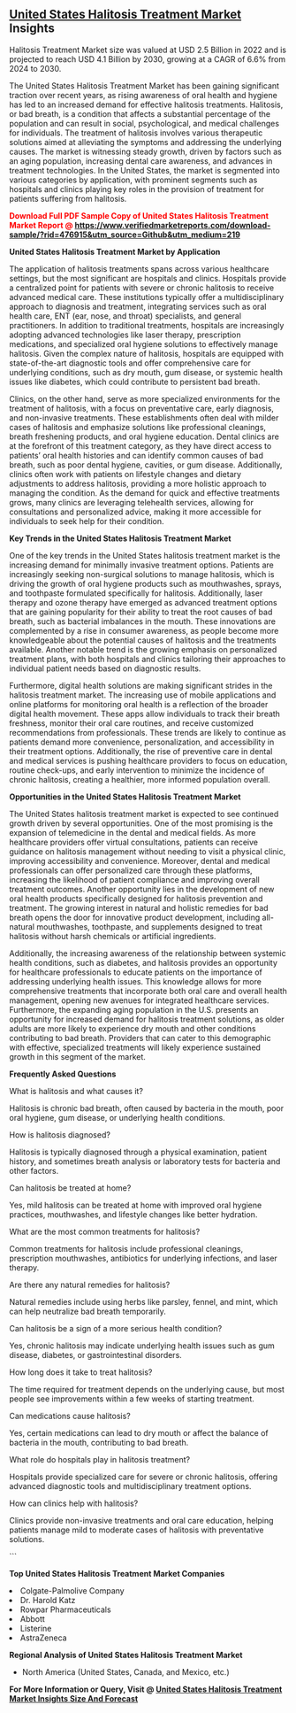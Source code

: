<h2><a href="https://www.verifiedmarketreports.com/download-sample/?rid=476915&amp;utm_source=Github&amp;utm_medium=219" target="_blank">United States Halitosis Treatment Market</a> Insights</h2><p>Halitosis Treatment Market size was valued at USD 2.5 Billion in 2022 and is projected to reach USD 4.1 Billion by 2030, growing at a CAGR of 6.6% from 2024 to 2030.</p><p> <p>The United States Halitosis Treatment Market has been gaining significant traction over recent years, as rising awareness of oral health and hygiene has led to an increased demand for effective halitosis treatments. Halitosis, or bad breath, is a condition that affects a substantial percentage of the population and can result in social, psychological, and medical challenges for individuals. The treatment of halitosis involves various therapeutic solutions aimed at alleviating the symptoms and addressing the underlying causes. The market is witnessing steady growth, driven by factors such as an aging population, increasing dental care awareness, and advances in treatment technologies. In the United States, the market is segmented into various categories by application, with prominent segments such as hospitals and clinics playing key roles in the provision of treatment for patients suffering from halitosis. <strong><p><span class=""><span style="color: #ff0000;"><strong>Download Full PDF Sample Copy of United States Halitosis Treatment Market Report</strong> @ </span><a href="https://www.verifiedmarketreports.com/download-sample/?rid=476915&amp;utm_source=Github&amp;utm_medium=219" target="_blank">https://www.verifiedmarketreports.com/download-sample/?rid=476915&amp;utm_source=Github&amp;utm_medium=219</a></span></p></strong></p> <p><strong>United States Halitosis Treatment Market by Application</strong></p> <p>The application of halitosis treatments spans across various healthcare settings, but the most significant are hospitals and clinics. Hospitals provide a centralized point for patients with severe or chronic halitosis to receive advanced medical care. These institutions typically offer a multidisciplinary approach to diagnosis and treatment, integrating services such as oral health care, ENT (ear, nose, and throat) specialists, and general practitioners. In addition to traditional treatments, hospitals are increasingly adopting advanced technologies like laser therapy, prescription medications, and specialized oral hygiene solutions to effectively manage halitosis. Given the complex nature of halitosis, hospitals are equipped with state-of-the-art diagnostic tools and offer comprehensive care for underlying conditions, such as dry mouth, gum disease, or systemic health issues like diabetes, which could contribute to persistent bad breath. <p>Clinics, on the other hand, serve as more specialized environments for the treatment of halitosis, with a focus on preventative care, early diagnosis, and non-invasive treatments. These establishments often deal with milder cases of halitosis and emphasize solutions like professional cleanings, breath freshening products, and oral hygiene education. Dental clinics are at the forefront of this treatment category, as they have direct access to patients’ oral health histories and can identify common causes of bad breath, such as poor dental hygiene, cavities, or gum disease. Additionally, clinics often work with patients on lifestyle changes and dietary adjustments to address halitosis, providing a more holistic approach to managing the condition. As the demand for quick and effective treatments grows, many clinics are leveraging telehealth services, allowing for consultations and personalized advice, making it more accessible for individuals to seek help for their condition.</p> <p><strong>Key Trends in the United States Halitosis Treatment Market</strong></p> <p>One of the key trends in the United States halitosis treatment market is the increasing demand for minimally invasive treatment options. Patients are increasingly seeking non-surgical solutions to manage halitosis, which is driving the growth of oral hygiene products such as mouthwashes, sprays, and toothpaste formulated specifically for halitosis. Additionally, laser therapy and ozone therapy have emerged as advanced treatment options that are gaining popularity for their ability to treat the root causes of bad breath, such as bacterial imbalances in the mouth. These innovations are complemented by a rise in consumer awareness, as people become more knowledgeable about the potential causes of halitosis and the treatments available. Another notable trend is the growing emphasis on personalized treatment plans, with both hospitals and clinics tailoring their approaches to individual patient needs based on diagnostic results.</p> <p>Furthermore, digital health solutions are making significant strides in the halitosis treatment market. The increasing use of mobile applications and online platforms for monitoring oral health is a reflection of the broader digital health movement. These apps allow individuals to track their breath freshness, monitor their oral care routines, and receive customized recommendations from professionals. These trends are likely to continue as patients demand more convenience, personalization, and accessibility in their treatment options. Additionally, the rise of preventive care in dental and medical services is pushing healthcare providers to focus on education, routine check-ups, and early intervention to minimize the incidence of chronic halitosis, creating a healthier, more informed population overall.</p> <p><strong>Opportunities in the United States Halitosis Treatment Market</strong></p> <p>The United States halitosis treatment market is expected to see continued growth driven by several opportunities. One of the most promising is the expansion of telemedicine in the dental and medical fields. As more healthcare providers offer virtual consultations, patients can receive guidance on halitosis management without needing to visit a physical clinic, improving accessibility and convenience. Moreover, dental and medical professionals can offer personalized care through these platforms, increasing the likelihood of patient compliance and improving overall treatment outcomes. Another opportunity lies in the development of new oral health products specifically designed for halitosis prevention and treatment. The growing interest in natural and holistic remedies for bad breath opens the door for innovative product development, including all-natural mouthwashes, toothpaste, and supplements designed to treat halitosis without harsh chemicals or artificial ingredients.</p> <p>Additionally, the increasing awareness of the relationship between systemic health conditions, such as diabetes, and halitosis provides an opportunity for healthcare professionals to educate patients on the importance of addressing underlying health issues. This knowledge allows for more comprehensive treatments that incorporate both oral care and overall health management, opening new avenues for integrated healthcare services. Furthermore, the expanding aging population in the U.S. presents an opportunity for increased demand for halitosis treatment solutions, as older adults are more likely to experience dry mouth and other conditions contributing to bad breath. Providers that can cater to this demographic with effective, specialized treatments will likely experience sustained growth in this segment of the market.</p> <p><strong>Frequently Asked Questions</strong></p> <p>What is halitosis and what causes it?</p> <p>Halitosis is chronic bad breath, often caused by bacteria in the mouth, poor oral hygiene, gum disease, or underlying health conditions.</p> <p>How is halitosis diagnosed?</p> <p>Halitosis is typically diagnosed through a physical examination, patient history, and sometimes breath analysis or laboratory tests for bacteria and other factors.</p> <p>Can halitosis be treated at home?</p> <p>Yes, mild halitosis can be treated at home with improved oral hygiene practices, mouthwashes, and lifestyle changes like better hydration.</p> <p>What are the most common treatments for halitosis?</p> <p>Common treatments for halitosis include professional cleanings, prescription mouthwashes, antibiotics for underlying infections, and laser therapy.</p> <p>Are there any natural remedies for halitosis?</p> <p>Natural remedies include using herbs like parsley, fennel, and mint, which can help neutralize bad breath temporarily.</p> <p>Can halitosis be a sign of a more serious health condition?</p> <p>Yes, chronic halitosis may indicate underlying health issues such as gum disease, diabetes, or gastrointestinal disorders.</p> <p>How long does it take to treat halitosis?</p> <p>The time required for treatment depends on the underlying cause, but most people see improvements within a few weeks of starting treatment.</p> <p>Can medications cause halitosis?</p> <p>Yes, certain medications can lead to dry mouth or affect the balance of bacteria in the mouth, contributing to bad breath.</p> <p>What role do hospitals play in halitosis treatment?</p> <p>Hospitals provide specialized care for severe or chronic halitosis, offering advanced diagnostic tools and multidisciplinary treatment options.</p> <p>How can clinics help with halitosis?</p> <p>Clinics provide non-invasive treatments and oral care education, helping patients manage mild to moderate cases of halitosis with preventative solutions.</p> ```</p><p><strong>Top United States Halitosis Treatment Market Companies</strong></p><div data-test-id=""><p><li>Colgate-Palmolive Company</li><li> Dr. Harold Katz</li><li> Rowpar Pharmaceuticals</li><li> Abbott</li><li> Listerine</li><li> AstraZeneca</li></p><div><strong>Regional Analysis of&nbsp;United States Halitosis Treatment Market</strong></div><ul><li dir="ltr"><p dir="ltr">North America&nbsp;(United States, Canada, and Mexico, etc.)</p></li></ul><p><strong>For More Information or Query, Visit @&nbsp;</strong><strong><a href="https://www.verifiedmarketreports.com/product/halitosis-treatment-market-size-and-forecast/?utm_source=Github&amp;utm_medium=219" target="_blank">United States Halitosis Treatment Market Insights Size And Forecast</a></strong></p></div>
